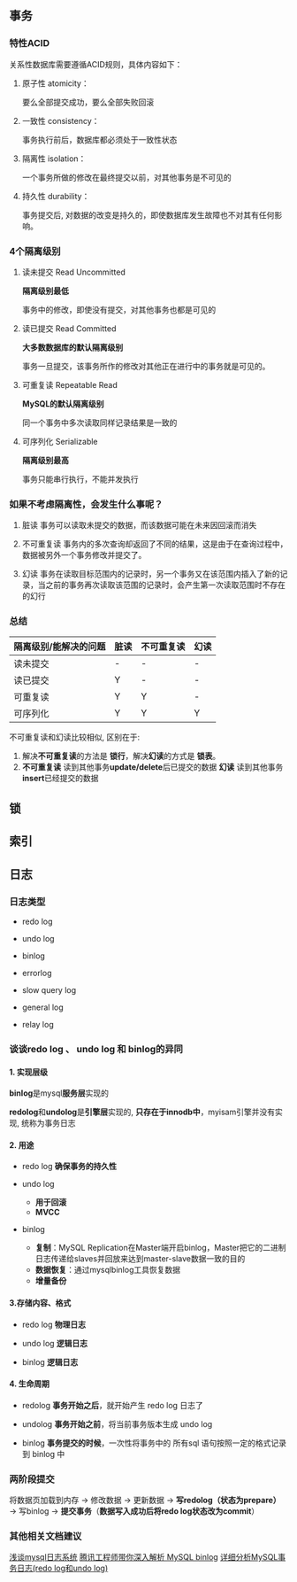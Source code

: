 ## 事务

### 特性ACID

关系性数据库需要遵循ACID规则，具体内容如下：

1. 原子性 atomicity：

   要么全部提交成功，要么全部失败回滚

2. 一致性 consistency：

   事务执行前后，数据库都必须处于一致性状态

3. 隔离性 isolation：

   一个事务所做的修改在最终提交以前，对其他事务是不可见的

4. 持久性 durability：

   事务提交后, 对数据的改变是持久的，即使数据库发生故障也不对其有任何影响。

### 4个隔离级别

1. 读未提交 Read Uncommitted

   **隔离级别最低**

   事务中的修改，即使没有提交，对其他事务也都是可见的

2. 读已提交 Read Committed

   **大多数数据库的默认隔离级别**

   事务一旦提交，该事务所作的修改对其他正在进行中的事务就是可见的。

3. 可重复读 Repeatable Read

   **MySQL的默认隔离级别**

   同一个事务中多次读取同样记录结果是一致的

4. 可序列化 Serializable

   **隔离级别最高**

   事务只能串行执行，不能并发执行

### 如果不考虑隔离性，会发生什么事呢？

1. 脏读
   事务可以读取未提交的数据，而该数据可能在未来因回滚而消失
   
2. 不可重复读
	事务内的多次查询却返回了不同的结果，这是由于在查询过程中，数据被另外一个事务修改并提交了。
	
3. 幻读
   事务在读取目标范围内的记录时，另一个事务又在该范围内插入了新的记录，当之前的事务再次读取该范围的记录时，会产生第一次读取范围时不存在的幻行
   
   
### 总结

| 隔离级别/能解决的问题 | 脏读 | 不可重复读 | 幻读 |
| --------------------- | ---- | ---------- | ---- |
| 读未提交              | -    | -          | -    |
| 读已提交              | Y    | -          | -    |
| 可重复读              | Y    | Y          | -    |
| 可序列化              | Y    | Y          | Y    |

   不可重复读和幻读比较相似, 区别在于:
   1. 解决**不可重复读**的方法是 **锁行**，解决**幻读**的方式是 **锁表**。
   2. **不可重复读**  读到其他事务**update/delete**后已提交的数据
      **幻读** 读到其他事务**insert**已经提交的数据

## 锁

## 索引

## 日志

### 日志类型

* redo log

* undo log

* binlog

* errorlog 

* slow query log

* general log

* relay log

### 谈谈redo log 、 undo log 和 binlog的异同

#### 1. 实现层级

**binlog**是mysql**服务层**实现的

**redolog**和**undolog**是**引擎层**实现的, **只存在于innodb中**，myisam引擎并没有实现, 统称为事务日志

#### 2. 用途
* redo log
   **确保事务的持久性**
   
   
   
* undo log
	* **用于回滚**
	* **MVCC**	
  
	
	
* binlog
	* **复制**：MySQL Replication在Master端开启binlog，Master把它的二进制日志传递给slaves并回放来达到master-slave数据一致的目的
	* **数据恢复**：通过mysqlbinlog工具恢复数据
	* **增量备份**

#### 3.存储内容、格式
   * redo log
     **物理日志**
     
     
     
   * undo log
     **逻辑日志**
     
  * binlog
     **逻辑日志**
     
     

#### 4. 生命周期
* redolog
  **事务开始之后**，就开始产生 redo log 日志了
  
* undolog
	**事务开始之前**，将当前事务版本生成 undo log
	
* binlog
	**事务提交的时候**，一次性将事务中的 所有sql 语句按照一定的格式记录到 binlog 中

### 两阶段提交
   将数据页加载到内存 → 修改数据 → 更新数据 → **写redolog（状态为prepare）** → 写binlog → **提交事务**（**数据写入成功后将redo log状态改为commit**）

### 其他相关文档建议

[浅谈mysql日志系统](https://blog.csdn.net/zzsan/article/details/118397623)
[腾讯工程师带你深入解析 MySQL binlog](https://zhuanlan.zhihu.com/p/33504555)
[详细分析MySQL事务日志(redo log和undo log)](https://www.cnblogs.com/f-ck-need-u/p/9010872.html)
